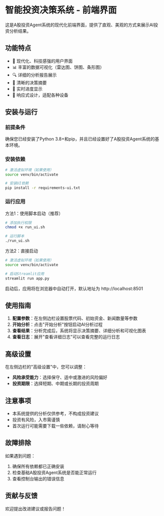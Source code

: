 # 智能投资决策系统 - 前端界面

这是A股投资Agent系统的现代化前端界面，提供了直观、美观的方式来展示AI投资分析结果。

## 功能特点

- 🚀 现代化、科技感强的用户界面
- 📊 丰富的数据可视化（雷达图、饼图、条形图）
- 🔍 详细的分析报告展示
- 🎯 清晰的决策摘要
- 🔄 实时进度显示
- 📱 响应式设计，适配各种设备

## 安装与运行

### 前提条件

确保您已经安装了Python 3.8+和pip，并且已经设置好了A股投资Agent系统的基本环境。

### 安装依赖

```bash
# 激活虚拟环境（如果使用）
source venv/bin/activate

# 安装UI依赖
pip install -r requirements-ui.txt
```

### 运行应用

方法1：使用脚本启动（推荐）
```bash
# 添加执行权限
chmod +x run_ui.sh

# 运行脚本
./run_ui.sh
```

方法2：直接启动
```bash
# 激活虚拟环境（如果使用）
source venv/bin/activate

# 启动Streamlit应用
streamlit run app.py
```

启动后，应用将在浏览器中自动打开，默认地址为 http://localhost:8501

## 使用指南

1. **配置参数**：在左侧边栏设置股票代码、初始资金、新闻数量等参数
2. **开始分析**：点击"开始分析"按钮启动AI分析过程
3. **查看结果**：分析完成后，系统将显示决策摘要、详细分析和可视化图表
4. **查看日志**：展开"查看详细日志"可以查看完整的运行日志

## 高级设置

在左侧边栏的"高级设置"中，您可以调整：
- **风险承受能力**：选择保守、适中或激进的风险偏好
- **投资期限**：选择短期、中期或长期的投资周期

## 注意事项

- 本系统提供的分析仅供参考，不构成投资建议
- 投资有风险，入市需谨慎
- 首次运行可能需要下载一些依赖，请耐心等待

## 故障排除

如果遇到问题：
1. 确保所有依赖都已正确安装
2. 检查基础A股投资Agent系统是否能正常运行
3. 查看控制台输出的错误信息

## 贡献与反馈

欢迎提出改进建议或报告问题！ 